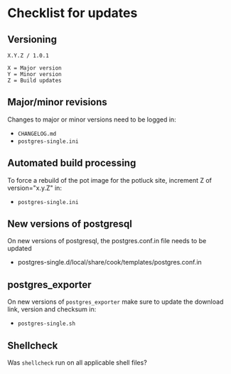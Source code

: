 # Checklist for updates

## Versioning
```
X.Y.Z / 1.0.1

X = Major version
Y = Minor version
Z = Build updates
```

## Major/minor revisions
Changes to major or minor versions need to be logged in:
* `CHANGELOG.md`
* `postgres-single.ini`

## Automated build processing
To force a rebuild of the pot image for the potluck site, increment Z of version="x.y.Z" in:
* `postgres-single.ini`

## New versions of postgresql
On new versions of postgresql, the postgres.conf.in file needs to be updated
* postgres-single.d/local/share/cook/templates/postgres.conf.in

## postgres_exporter
On new versions of `postgres_exporter` make sure to update the download link, version and checksum in:
* `postgres-single.sh`

## Shellcheck
Was `shellcheck` run on all applicable shell files?
